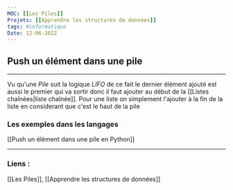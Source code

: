 ```yaml
---
MOC: [[Les Piles]]
Projets: [[Apprendre les structures de données]]
tags: #informatique
Date: 12-06-2022
---
```


## Push un élément dans une pile

---

Vu qu'une *Pile* suit la logique *LIFO* de ce fait le dernier élément ajouté est aussi le premier qui va sortir donc il faut ajouter au début de la [[Listes chaînées|liste chaînée]]. Pour une liste on simplement l'ajouter à la fin de la liste en considerant que c'est le haut de la pile

### Les exemples dans les langages

[[Push un élément dans une pile en Python]]


---
### Liens :

[[Les Piles]], [[Apprendre les structures de données]]